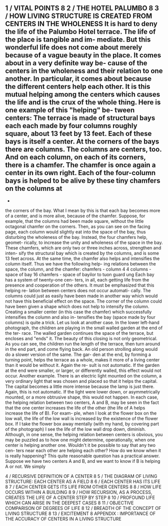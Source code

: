 1 / VITAL POINTS	8
2 / THE HOTEL PALUMBO	8
3 / HOW LIVING STRUCTURE IS CREATED FROM CENTERS IN THE WHOLENESS
It is hard to deny the life of the Palumbo Hotel
terrace. The life of the place is tangible and im-
mediate. But this wonderful life does not come
about merely because of a vague beauty in the
place. It comes about in a very
definite way be-
cause of the centers in the wholeness and their
relation to one another. In particular, it comes
about because the different centers help each other.
It is this mutual helping among the centers
which causes the life and is the crux of the whole
thing. Here is one example of this "helping" be-
tween centers: The terrace is made of structural
bays
each
each made by four columns
roughly square, about 13 feet by 13 feet. Each of
these bays is itself a center. At the corners of the
bays there are columns. The columns are centers,
too. And on each column, on each of its corners,
there is a chamfer. The chamfer is once again a
center in its own right.
Each of the four-column bays is helped to be
alive by these tiny chamfers on the columns at
-
-
the corners of the bay. What I mean by this is
that each bay becomes more of a center, and is
more alive, because of the chamfer. Suppose, for
example, that the columns had been made
square, without the little octagonal chamfer on
the corners. Then, as you can see on the facing
page, each column would slightly eat into the
space of the bay, thus disturbing the wholeness of
the bay. Instead, the four chamfers help, geomet-
rically, to increase the unity and wholeness of the
space in the bay. These chamfers, which are only
two or three inches across, strengthen and inten-
sify the structural bay which is created by the
columns, and is some 13 feet across. At the same
time, the chamfer also helps and intensifies the
column itself. Thus we have the following help-
ing relations between the space, the column, and
the chamfer:
chamfers - column
4
4 columns - space of bay
16 chamfers - space of bayilor to
tuon guard
ung
Each bay has a system of twenty-one cen-
ters, in all, each getting life from the presence
and cooperation of the others.
It must be emphasized that this helping re-
lation between centers does not occur automati-
cally. The columns could just as easily have been
made in another way which would not have this
beneficial effect on the space. The corner of the
column could have been given a shape which
does not help to intensify the column. Creating a
smaller center (in this case the chamfer) which
successfully intensifies the column and also in-
tensifies the bay (space made by four columns) is
quite a trick.
Let us look at another case. In the lower
left-hand photograph, the children are playing
in the small walled garden at the end of the ter-
race. The walled garden continues the space of
the terrace, but encloses and "ends" it. The
beauty of this closing is not only geometrical. As
you can see, the children run the length of the
terrace, then turn around in the end part, and
come flying back. An old person strolling along
would do a slower version of the same. The gar-
den at the end, by forming a turning point, helps
the terrace as a whole, makes it more of a living
center than it would be without it. Again the re-
sult is not automatic. If the garden at the end 
were smaller, or larger, or differently walled, this
effect would not occur.
Another example. There is an electric light
mounted on the column, a very ordinary light
that was chosen and placed so that it helps the
capital. The capital becomes a little more intense
because the lamp is just there. Again, this is not
automatic. If the light were lower down, or
asymmetrically mounted, or a more obtrusive
shape, this would not happen.
In each case, the helping relation between
two centers, A and B, may be seen in the fact that
the one center increases the life of the other (the
life of A helps increase the life of B). For exam-
ple, when I look at the flower box on the low
wall, the life of the low wall is increased by the
existence of the flower box. If I take the flower
box away mentally (with my hand, by covering
part of the photograph) I see the life of the low
wall drop down, diminish.
Although, in one sense, the helping relation
between centers is obvious, you may be puzzled
as to how one might determine, operationally,
when one center is helping another one.
Wouldn't it be possible to say that any two cen-
ters near each other are helping each other? How
do we know when it is really happening? This
quite reasonable question has a practical answer.
Suppose we have two centers A and B, and we
want to know if B is helping A or not. We simply

4 / RECURSIVE DEFINITION OF A CENTER	8
5 / THE DIAGRAM OF LIVING STRUCTURE: EACH CENTER AS A FIELD	8
6 / EACH CENTER HAS ITS LIFE	8
7 / EACH CENTER GETS ITS LIFE FROM OTHER CENTERS	8
8 / HOW LIFE OCCURS WITHIN A BUILDING	8
9 / HOW RECURSION, AS A PROCESS, CREATES THE LIFE OF A CENTER STEP BY STEP	8
10 / PROFOUND LIFE WHICH CAN ARISE IN THE DEEPEST CASES	8
11 / OBJECTIVE COMPARISON OF DEGREES OF LIFE	8
12 / BREADTH OF THE CONCEPT OF LIVING STRUCTURE	8
13 / EXCITEMENT	8
APPENDIX : IMPORTANCE OF THE ACCURACY OF CENTERS IN A LIVING STRUCTURE
